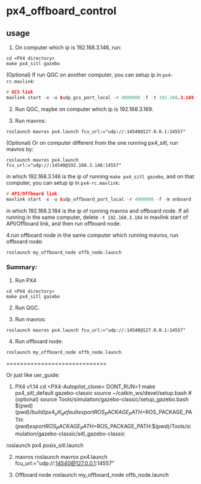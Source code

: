 # px4_offboard_control

## usage
1. On computer which ip is 192.168.3.146, run:
```ConSole
cd <PX4 directory>
make px4_sitl gazebo
```
(Optional) If run QGC on another computer, you can setup ip in `px4-rc.mavlink`:
```cpp
# GCS link
mavlink start -x -u $udp_gcs_port_local -r 4000000 -f -t 192.168.3.169  #  IP of QGC, in the same LAN

```


2. Run QGC, maybe on computer which ip is 192.168.3.169.

3. Run mavros:

```
roslaunch mavros px4.launch fcu_url:="udp://:14540@127.0.0.1:14557"
```

(Optional) Or on computer different from the one running px4_sitl, run mavros by:
```
roslaunch mavros px4.launch fcu_url:="udp://:14540@192.168.3.146:14557"
```
in which 192.168.3.146 is the ip of running `make px4_sitl gazebo`, and on that computer, you can setup ip in `px4-rc.mavlink`:
```cpp
# API/Offboard link
mavlink start -x -u $udp_offboard_port_local -r 4000000 -f -m onboard -o $udp_offboard_port_remote -t 192.168.3.184 #  IP of mavros and offboard node
```
in which 192.168.3.184 is the ip of running mavros and offboard node.
If all running in the same computer, delete `-t 192.168.3.184` in mavlink start of API/Offboard link, and then run offboard node.

4.run offboard node
in the same computer which running mavros, run offboard node:
```
roslaunch my_offboard_node offb_node.launch
```
### Summary:
1. Run PX4
```ConSole
cd <PX4 directory>
make px4_sitl gazebo
```
2. Run QGC.

3. Run mavros:
```
roslaunch mavros px4.launch fcu_url:="udp://:14540@127.0.0.1:14557"
```
4. Run offboard node:
```
roslaunch my_offboard_node offb_node.launch
```


=============================

Or just like uer_guide:
1. PX4 v1.14
cd <PX4-Autopilot_clone>
DONT_RUN=1 make px4_sitl_default gazebo-classic
source ~/catkin_ws/devel/setup.bash    # (optional)
source Tools/simulation/gazebo-classic/setup_gazebo.bash $(pwd) $(pwd)/build/px4_sitl_default
export ROS_PACKAGE_PATH=$ROS_PACKAGE_PATH:$(pwd)
export ROS_PACKAGE_PATH=$ROS_PACKAGE_PATH:$(pwd)/Tools/simulation/gazebo-classic/sitl_gazebo-classic

roslaunch px4 posix_sitl.launch

2.  mavros
roslaunch mavros px4.launch fcu_url:="udp://:14540@127.0.0.1:14557"

3. Offboard node
roslaunch my_offboard_node offb_node.launch